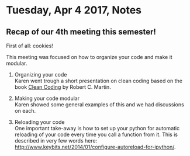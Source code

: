 # Tuesday, Apr 4 2017, Notes

## Recap of our 4th meeting this semester!
First of all: cookies!

This meeting was focused on how to organize your code and make it modular.

1. Organizing your code<br>
Karen went trough a short presentation on clean coding based on the book [Clean Coding](https://www.amazon.com/Clean-Code-Handbook-Software-Craftsmanship/dp/0132350882) by Robert C. Martin.

2. Making your code modular<br>
Karen showed some general examples of this and we had discussions on each. 

3. Reloading your code<br>
One important take-away is how to set up your python for automatic reloading of your code every time you call a function from it. 
This is described in very few words here: http://www.keybits.net/2014/01/configure-autoreload-for-ipython/.
